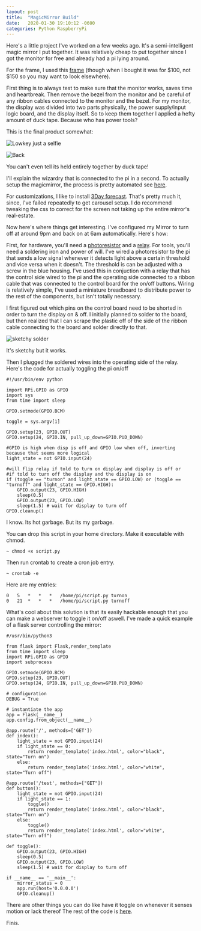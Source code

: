 ```yaml
---
layout: post
title:  "MagicMirror Build"
date:   2020-01-30 19:10:12 -0600
categories: Python RaspberryPi
---
```


Here's a little project I've worked on a few weeks ago. It's a semi-intelligent magic mirror I put together. It was relatively cheap to put together since I got the monitor for free and already had a pi lying around.

For the frame, I used this [frame](https://amzn.to/2uCL8Rk) (though when I bought it was for $100, not $150 so you may want to look elsewhere). 

First thing is to always test to make sure that the monitor works, saves time and heartbreak. Then remove the bezel from the monitor and be careful of any ribbon cables connected to the monitor and the bezel.
For my monitor, the display was divided into two parts physically, the power supply/input logic board, and the display itself. So to keep them together I applied a hefty amount of duck tape. Because who has power tools? 

This is the final product somewhat:

![Lowkey just a selfie](/assets/img/magicmirror/front.jpg)

![Back](/assets/img/magicmirror/back.jpg)

You can't even tell its held entirely together by duck tape!

I'll explain the wizardry that is connected to the pi in a second.
To actually setup the magicmirror, the process is pretty automated see [here](https://github.com/sdetweil/MagicMirror_scripts).

For  customizations, I like to install [3Day forecast](https://github.com/nigel-daniels/MMM-3Day-Forecast). That's pretty much it, since, I've failed repeatedly to get carousel setup. I do recommend tweaking the css to correct for the screen not taking up the entire mirror's real-estate.

Now here's where things get interesting. I've configured my Mirror to turn off at around 9pm and back on at 6am automatically. Here's how:

First, for hardware, you'll need a [photoresistor](https://amzn.to/2RWC15Z) and a [relay](https://amzn.to/37AHBRP). For tools, you'll need a soldering iron and power of will.
I've wired a photoresistor to the pi that sends a low signal whenever it detects light above a certain threshold and vice versa when it doesn't. The threshold is can be adjusted with a screw in the blue housing. I've used this in conjuction with a relay that has the control side wired to the pi and the operating side connected to a ribbon cable that was connected to the control board for the on/off buttons. Wiring is relatively simple, I've used a miniature breadboard to distribute power to the rest of the components, but isn't totally necessary. 

I first figured out which pins on the control board need to be shorted in order to turn the display on & off.
I initially planned to solder to the board, but then realized that I can scrape the plastic off of the side of the ribbon cable connecting to the board and solder directly to that.

![sketchy solder](/assets/img/magicmirror/solder.jpg)

It's sketchy but it works.

Then I plugged the soldered wires into the operating side of the relay.
Here's the code for actually toggling the pi on/off

```
#!/usr/bin/env python

import RPi.GPIO as GPIO
import sys
from time import sleep

GPIO.setmode(GPIO.BCM)

toggle = sys.argv[1]

GPIO.setup(23, GPIO.OUT)
GPIO.setup(24, GPIO.IN, pull_up_down=GPIO.PUD_DOWN)

#GPIO is high when disp is off and GPIO low when off, inverting because that seems more logical
light_state = not GPIO.input(24) 

#will flip relay if told to turn on display and display is off or 
#if told to turn off the display and the display is on
if (toggle == "turnon" and light_state == GPIO.LOW) or (toggle == "turnoff" and light_state == GPIO.HIGH):
	GPIO.output(23, GPIO.HIGH)
	sleep(0.5)
	GPIO.output(23, GPIO.LOW)
	sleep(1.5) # wait for display to turn off
GPIO.cleanup()
```

I know. Its hot garbage. But its my garbage. 

You can drop this script in your home directory. Make it executable with chmod.
```
~ chmod +x script.py
```
Then run crontab to create a cron job entry.
```
~ crontab -e
```

Here are my entries:

```
0	5	*	*	*	/home/pi/script.py turnon
0	21	*	*	*	/home/pi/script.py turnoff
```

What's cool about this solution is that its easily hackable enough that you can make a webserver to toggle it on/off aswell. I've made a quick example of a flask server controlling the mirror:

```
#/usr/bin/python3

from flask import Flask,render_template
from time import sleep
import RPi.GPIO as GPIO
import subprocess

GPIO.setmode(GPIO.BCM)
GPIO.setup(23, GPIO.OUT)
GPIO.setup(24, GPIO.IN, pull_up_down=GPIO.PUD_DOWN)

# configuration
DEBUG = True

# instantiate the app
app = Flask(__name__)
app.config.from_object(__name__)

@app.route('/', methods=['GET'])
def index():
	light_state = not GPIO.input(24) 
	if light_state == 0:
		return render_template('index.html', color="black", state="Turn on")
	else:
		return render_template('index.html', color="white", state="Turn off")

@app.route('/test', methods=["GET"])
def button():
	light_state = not GPIO.input(24) 
	if light_state == 1:
		toggle()
		return render_template('index.html', color="black", state="Turn on")
	else:
		toggle()
		return render_template('index.html', color="white", state="Turn off")

def toggle():
	GPIO.output(23, GPIO.HIGH)
	sleep(0.5)
	GPIO.output(23, GPIO.LOW)
	sleep(1.5) # wait for display to turn off

if __name__ == '__main__':
	mirror_status = 0
	app.run(host='0.0.0.0')
	GPIO.cleanup()
```

There are other things you can do like have it toggle on whenever it senses motion or lack thereof 
The rest of the code is [here](https://github.com/leevanrell/mirror-controller.git).

Finis.
